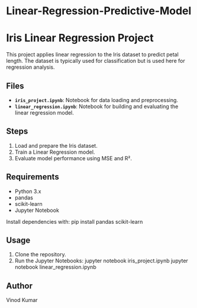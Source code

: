 # Linear-Regression-Predictive-Model
# Iris Linear Regression Project

This project applies linear regression to the Iris dataset to predict petal length. The dataset is typically used for classification but is used here for regression analysis.

## Files

- **`iris_project.ipynb`**: Notebook for data loading and preprocessing.
- **`linear_regression.ipynb`**: Notebook for building and evaluating the linear regression model.

## Steps

1. Load and prepare the Iris dataset.
2. Train a Linear Regression model.
3. Evaluate model performance using MSE and R².

## Requirements

- Python 3.x
- pandas
- scikit-learn
- Jupyter Notebook

Install dependencies with:
pip install pandas scikit-learn


## Usage
1. Clone the repository.
2. Run the Jupyter Notebooks:
   jupyter notebook iris_project.ipynb
   jupyter notebook linear_regression.ipynb

## Author
Vinod Kumar
